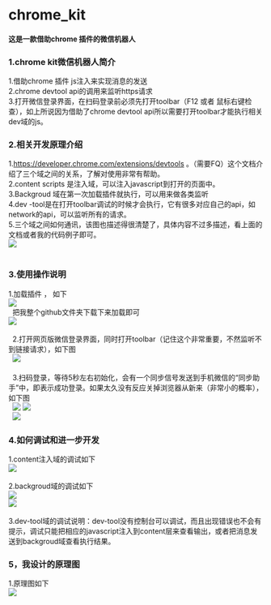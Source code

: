 # chrome_kit
#### 这是一款借助chrome 插件的微信机器人<br>

### 1.chrome kit微信机器人简介

1.借助chrome 插件 js注入来实现消息的发送<br>
2.chrome devtool api的调用来监听https请求<br>
3.打开微信登录界面，在扫码登录前必须先打开toolbar（F12 或者 鼠标右键检查），如上所说因为借助了chrome devtool api所以需要打开toolbar才能执行相关dev域的js。<br>

### 2.相关开发原理介绍

1.https://developer.chrome.com/extensions/devtools 。（需要FQ）这个文档介绍了三个域之间的关系，了解对使用非常有帮助。<br>
2.content scripts 是注入域，可以注入javascript到打开的页面中。<br>
3.Backgroud 域在第一次加载插件就执行，可以用来做各类监听<br>
4.dev -tool是在打开toolbar调试的时候才会执行，它有很多对应自己的api，如network的api，可以监听所有的请求。<br>
5.三个域之间如何通讯，该图也描述得很清楚了，具体内容不过多描述，看上面的文档或者我的代码例子即可。<br>
![](http://images2017.cnblogs.com/blog/804379/201709/804379-20170914132752219-1166818163.png) <br> 

### 3.使用操作说明
1.加载插件 ， 如下<br>
![](http://images2017.cnblogs.com/blog/804379/201709/804379-20170914133750735-2027952550.png) <br> 
把我整个github文件夹下载下来加载即可<br>
![](http://images2017.cnblogs.com/blog/804379/201709/804379-20170914133925735-2021058884.png) <br> 
<br> 
2.打开网页版微信登录界面，同时打开toolbar（记住这个非常重要，不然监听不到链接请求），如下图
<br> 
![](http://images2017.cnblogs.com/blog/804379/201709/804379-20170914134522719-864800133.png) <br>
<br> 
3.扫码登录，等待5秒左右初始化，会有一个同步信号发送到手机微信的“同步助手”中，即表示成功登录。如果太久没有反应关掉浏览器从新来（非常小的概率），如下图
<br> 
![](http://images2017.cnblogs.com/blog/804379/201709/804379-20170914135053438-470690741.png) 
![](http://images2017.cnblogs.com/blog/804379/201709/804379-20170914135147625-664586208.png) 
<br> 
![](http://images2017.cnblogs.com/blog/804379/201709/804379-20170914135259766-1807997694.png) <br>

### 4.如何调试和进一步开发
1.content注入域的调试如下<br>
![](http://images2017.cnblogs.com/blog/804379/201709/804379-20170914135634063-1006901200.png) <br>
<br>
2.backgroud域的调试如下
<br>
![](http://images2017.cnblogs.com/blog/804379/201709/804379-20170914135738782-1231276103.png) <br>
![](http://images2017.cnblogs.com/blog/804379/201709/804379-20170914135819125-478405978.png) <br>
<br>
3.dev-tool域的调试说明：dev-tool没有控制台可以调试，而且出现错误也不会有提示，调试只能把相应的javascript注入到content层来查看输出，或者把消息发送到backgroud域查看执行结果。
<br>
### 5，我设计的原理图
1.原理图如下<br>
![](http://images2017.cnblogs.com/blog/804379/201709/804379-20170914141740328-429332579.png) <br>